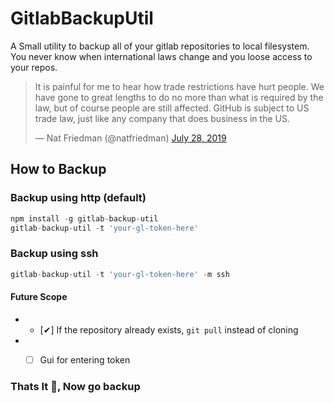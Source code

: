 # GitlabBackupUtil

A Small utility to backup all of your gitlab repositories to local filesystem.
You never know when international laws change and you loose access to your repos.

<blockquote class="twitter-tweet"><p lang="en" dir="ltr">It is painful for me to hear how trade restrictions have hurt people. We have gone to great lengths to do no more than what is required by the law, but of course people are still affected. GitHub is subject to US trade law, just like any company that does business in the US.</p>&mdash; Nat Friedman (@natfriedman) <a href="https://twitter.com/natfriedman/status/1155311121038864384?ref_src=twsrc%5Etfw">July 28, 2019</a></blockquote>

## How to Backup 

### Backup using http (default)

```javascript
npm install -g gitlab-backup-util
gitlab-backup-util -t 'your-gl-token-here'
```

### Backup using ssh
```javascript
gitlab-backup-util -t 'your-gl-token-here' -m ssh
```

#### Future Scope
* - [✔] If the repository already exists, `git pull` instead of cloning
* - [ ] Gui for entering token


### Thats It :rocket:, Now go backup
